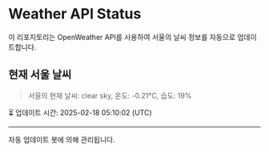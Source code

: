 
# Weather API Status

이 리포지토리는 OpenWeather API를 사용하여 서울의 날씨 정보를 자동으로 업데이트합니다.

## 현재 서울 날씨
> 서울의 현재 날씨: clear sky, 온도: -0.21°C, 습도: 19%

⏳ 업데이트 시간: 2025-02-18 05:10:02 (UTC)

---
자동 업데이트 봇에 의해 관리됩니다.

